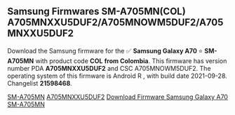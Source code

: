 <h2>Samsung Firmwares SM-A705MN(COL) A705MNXXU5DUF2/A705MNOWM5DUF2/A705MNXXU5DUF2</h2>
Download the Samsung firmware for the ✅ <strong>Samsung Galaxy A70 </strong> ⭐ <strong>SM-A705MN</strong> with product code <strong>COL</strong> <strong> from Colombia</strong>. This firmware has version number PDA <strong>A705MNXXU5DUF2</strong> and CSC A705MNOWM5DUF2. The operating system of this firmware is Android R , with build date 2021-09-28. Changelist <strong>21598468</strong>.


[SM-A705MN](https://samfirm.shop/samsung/model/SM-A705MN)
[A705MNXXU5DUF2](https://samfirm.shop/samsung/pda/A705MNXXU5DUF2)
[Download Firmware Samsung Galaxy A70 SM-A705MN](https://samfirm.shop/samsung/firmware/460108)
